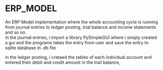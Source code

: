 # ERP_MODEL
An ERP Model implementation where the whole accounting cycle is running from journal entries to ledger posting, trial balance and income statements and so on.   
in the journal entries, i import a library PySimpleGUI where i simply created a gui and the programs  takes the entry from user 
and save the entry to sqlite database  in .db file 

in the ledger posting, i cretaed the tables of each individual account and entered their debit and credit amount
in the trail balance, 
